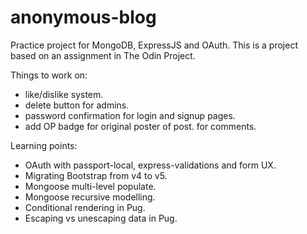 # anonymous-blog

Practice project for MongoDB, ExpressJS and OAuth. This is a project based on an assignment in The Odin Project.

Things to work on:

- like/dislike system.
- delete button for admins.
- password confirmation for login and signup pages.
- add OP badge for original poster of post. for comments.

Learning points:

- OAuth with passport-local, express-validations and form UX.
- Migrating Bootstrap from v4 to v5.
- Mongoose multi-level populate.
- Mongoose recursive modelling.
- Conditional rendering in Pug.
- Escaping vs unescaping data in Pug.
